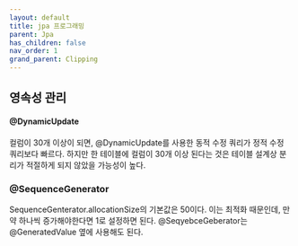 ```yaml
---
layout: default
title: jpa 프로그래밍
parent: Jpa
has_children: false
nav_order: 1
grand_parent: Clipping
---
```


## 영속성 관리

#### @DynamicUpdate

컬럼이 30개 이상이 되면, @DynamicUpdate를 사용한 동적 수정 쿼리가 정적 수정 쿼리보다 빠르다. 
하지만 한 테이블에 컬럼이 30개 이상 된다는 것은 테이블 설계상 분리가 적절하게 되지 않았을 가능성이 높다.

### @SequenceGenerator

SequenceGenterator.allocationSize의 기본값은 50이다. 이는 최적화 때문인데, 만약 하나씩 증가해야한다면 1로 설정하면 된다.
@SeqyebceGeberator는 @GeneratedValue 옆에 사용해도 된다.




